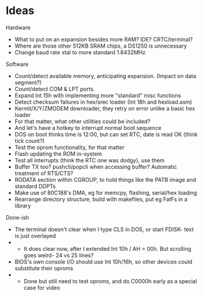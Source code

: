 Ideas
=====

Hardware
* What to put on an expansion besides more RAM? IDE? CRTC/terminal?
* Where are those other 512KB SRAM chips, a DS1250 is unnecessary
* Change baud rate xtal to more standard 1.8432MHz

Software
* Count/detect available memory, anticipating expansion. (Impact on data segment?)
* Count/detect COM & LPT ports.
* Expand Int 15h with implementing more "standard" misc functions
* Detect checksum failures in hex/srec loader (Int 18h and hexload.asm)
* Kermit/X/Y/ZMODEM downloader, they retry on error unlike a basic hex loader
* For that matter, what other utilities could be included?
* And let's have a hotkey to interrupt normal boot sequence
* DOS on boot thinks time is 12:00, but can set RTC, date is read OK (think tick count?)
* Test the oprom functionality, for that matter
* Flash updating the ROM in-system
* Test all interrupts (think the RTC one was dodgy), use them
* Buffer TX too? pushcli/popcli when accessing buffer? Automatic treatment of RTS/CTS?
* RODATA section within CGROUP, to hold things like the PATB image and standard DDPTs
* Make use of 80C188's DMA, eg for memcpy, flashing, serial/hex loading
* Rearrange directory structure, build with makefiles, put eg FatFs in a library

Done-ish
* The terminal doesn't clear when I type CLS in DOS, or start FDISK- text is just overlayed
* * It does clear now, after I extended Int 10h / AH = 00h. But scrolling goes weird- 24 vs 25 lines?
* BIOS's own console I/O should use Int 10h/16h, so other devices could substitute their oproms
* * Done but still need to test oproms, and do C0000h early as a special case for video
